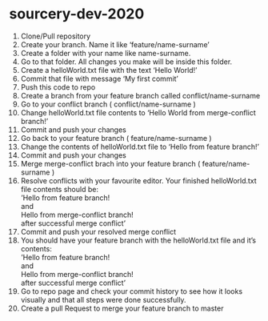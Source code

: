 <h1>sourcery-dev-2020</h1>

1. Clone/Pull repository
2. Create your branch. Name it like ‘feature/name-surname’
3. Create a folder with your name like name-surname.
4. Go to that folder. All changes you make will be inside this folder.
5. Create a helloWorld.txt file with the text ‘Hello World!’
6. Commit that file with message ‘My first commit’
7. Push this code to repo
8. Create a branch from your feature branch called conflict/name-surname
9. Go to your conflict branch ( conflict/name-surname )
10. Change helloWorld.txt file contents to ‘Hello World from merge-conflict branch!’
11. Commit and push your changes
12. Go back to your feature branch ( feature/name-surname )
13. Change the contents of helloWorld.txt file to ‘Hello from feature branch!’
14. Commit and push your changes
15. Merge merge-conflict brach into your feature branch ( feature/name-surname )
16. Resolve conflicts with your favourite editor. Your finished helloWorld.txt file contents should be:\
’Hello from feature branch!\
and\
Hello from merge-conflict branch!\
after successful merge conflict’
17. Commit and push your resolved merge conflict
18. You should have your feature branch with the helloWorld.txt file and it’s contents:\
’Hello from feature branch!\
and\
Hello from merge-conflict branch!\
after successful merge conflict’
19. Go to repo page and check your commit history to see how it looks visually and that all steps were done successfully.
20. Create a pull Request to merge your feature branch to master
